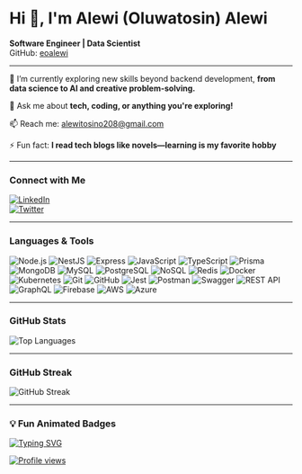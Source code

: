 # Hi 👋, I'm Alewi (Oluwatosin) Alewi
**Software Engineer | Data Scientist**  
GitHub: [eoalewi](https://github.com/eoalewi)  

---

🌱 I’m currently exploring new skills beyond backend development, **from data science to AI and creative problem-solving.**  

💬 Ask me about **tech, coding, or anything you're exploring!**  

📫 Reach me: [alewitosino208@gmail.com](mailto:alewitosino208@gmail.com)  

⚡ Fun fact: **I read tech blogs like novels—learning is my favorite hobby**  

---

### Connect with Me
[![LinkedIn](https://img.shields.io/badge/LinkedIn-alewi-blue?style=for-the-badge&logo=linkedin)](https://www.linkedin.com/in/alewioe)  
[![Twitter](https://img.shields.io/badge/Twitter-@__alewi-1DA1F2?style=for-the-badge&logo=twitter)](https://x.com/__alewi)  

---

### Languages & Tools
![Node.js](https://img.shields.io/badge/-Node.js-339933?style=for-the-badge&logo=node.js)
![NestJS](https://img.shields.io/badge/-NestJS-E0234E?style=for-the-badge&logo=nestjs)
![Express](https://img.shields.io/badge/-Express-000000?style=for-the-badge&logo=express)
![JavaScript](https://img.shields.io/badge/-JavaScript-F7DF1E?style=for-the-badge&logo=javascript)
![TypeScript](https://img.shields.io/badge/-TypeScript-3178C6?style=for-the-badge&logo=typescript)
![Prisma](https://img.shields.io/badge/-Prisma-2D3748?style=for-the-badge&logo=prisma)
![MongoDB](https://img.shields.io/badge/-MongoDB-47A248?style=for-the-badge&logo=mongodb)
![MySQL](https://img.shields.io/badge/-MySQL-4479A1?style=for-the-badge&logo=mysql)
![PostgreSQL](https://img.shields.io/badge/-PostgreSQL-4169E1?style=for-the-badge&logo=postgresql)
![NoSQL](https://img.shields.io/badge/-NoSQL-FF6C37?style=for-the-badge&logo=nosql)
![Redis](https://img.shields.io/badge/-Redis-DC382D?style=for-the-badge&logo=redis)
![Docker](https://img.shields.io/badge/-Docker-2496ED?style=for-the-badge&logo=docker)
![Kubernetes](https://img.shields.io/badge/-Kubernetes-326CE5?style=for-the-badge&logo=kubernetes)
![Git](https://img.shields.io/badge/-Git-F05032?style=for-the-badge&logo=git)
![GitHub](https://img.shields.io/badge/-GitHub-181717?style=for-the-badge&logo=github)
![Jest](https://img.shields.io/badge/-Jest-C21325?style=for-the-badge&logo=jest)
![Postman](https://img.shields.io/badge/-Postman-FF6C37?style=for-the-badge&logo=postman)
![Swagger](https://img.shields.io/badge/-Swagger-85EA2D?style=for-the-badge&logo=swagger)
![REST API](https://img.shields.io/badge/-REST%20API-61DAFB?style=for-the-badge)
![GraphQL](https://img.shields.io/badge/-GraphQL-E10098?style=for-the-badge&logo=graphql)
![Firebase](https://img.shields.io/badge/-Firebase-FFCA28?style=for-the-badge&logo=firebase)
![AWS](https://img.shields.io/badge/-AWS-232F3E?style=for-the-badge&logo=amazon-aws)
![Azure](https://img.shields.io/badge/-Azure-0078D4?style=for-the-badge&logo=microsoft-azure)

---

### GitHub Stats 
![Top Languages](https://github-readme-stats.vercel.app/api/top-langs/?username=eoalewi&layout=compact&theme=radical)  

---

### GitHub Streak
![GitHub Streak](https://github-readme-streak-stats.herokuapp.com/?user=eoalewi&theme=radical)


---

### 💡 Fun Animated Badges
[![Typing SVG](https://readme-typing-svg.herokuapp.com/?lines=Welcome+to+my+GitHub!;I+build+quant+projects;Always+learning+new+things&center=true&width=600&height=50)](https://git.io/typing-svg)

[![Profile views](https://komarev.com/ghpvc/?username=ayomidemi&label=Profile%20views&color=0e75b6&style=flat)](https://github.com/ayomidemi)
